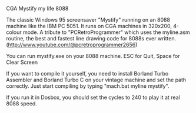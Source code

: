 CGA Mystify my life 8088

The classic Windows 95 screensaver "Mystify" running on an 8088 machine like the IBM PC 5051.
It runs on CGA machines in 320x200, 4-colour mode.
A tribute to "PCRetroProgrammer" which uses the myline.asm routine, the best and fastest line drawing code for 8088s ever written. (http://www.youtube.com/@pcretroprogrammer2656)

You can run mystify.exe on your 8088 machine. ESC for Quit, Space for Clear Screen

If you want to compile it yourself, you need to install Borland Turbo Assembler and Borland Turbo C on your vintage machine and set the path correctly. Just start compiling by typing "mach.bat myline mystify".

If you run it in Dosbox, you should set the cycles to 240 to play it at real 8088 speed.

